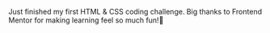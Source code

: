 Just finished my first HTML & CSS coding challenge.
Big thanks to Frontend Mentor for making learning feel so much fun!🤩
